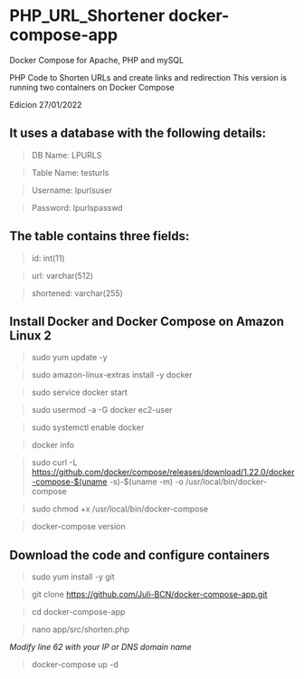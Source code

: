 # PHP_URL_Shortener docker-compose-app
Docker Compose for Apache, PHP and mySQL

PHP Code to Shorten URLs and create links and redirection
This version is running two containers on Docker Compose

Edicion 27/01/2022

## It uses a database with the following details:
> DB Name: LPURLS

> Table Name: testurls

> Username: lpurlsuser

> Password: lpurlspasswd



## The table contains three fields:
> id: int(11)

> url: varchar(512)

> shortened: varchar(255)



## Install Docker and Docker Compose on Amazon Linux 2
> sudo yum update -y

> sudo amazon-linux-extras install -y docker

> sudo service docker start

> sudo usermod -a -G docker ec2-user

> sudo systemctl enable docker

> docker info

> sudo curl -L https://github.com/docker/compose/releases/download/1.22.0/docker-compose-$(uname -s)-$(uname -m) -o /usr/local/bin/docker-compose

> sudo chmod +x /usr/local/bin/docker-compose

> docker-compose version



## Download the code and configure containers
> sudo yum install -y git

> git clone https://github.com/Juli-BCN/docker-compose-app.git

> cd docker-compose-app

> nano app/src/shorten.php

*Modify line 62 with your IP or DNS domain name*

> docker-compose up -d